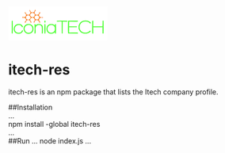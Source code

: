 ![alt text](https://github.com/Iconiatechnologies/itech-res/blob/master/images/itechlogo.png)
# itech-res  
itech-res is an npm package that lists the Itech company profile.  

##Installation  
...  
npm install -global itech-res  
...  
##Run
...
node index.js
...
